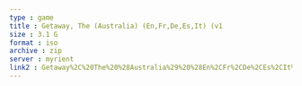 ```yaml
---
type : game
title : Getaway, The (Australia) (En,Fr,De,Es,It) (v1
size : 3.1 G
format : iso
archive : zip
server : myrient
link2 : Getaway%2C%20The%20%28Australia%29%20%28En%2CFr%2CDe%2CEs%2CIt%29%20%28v1.00%29
---
```


